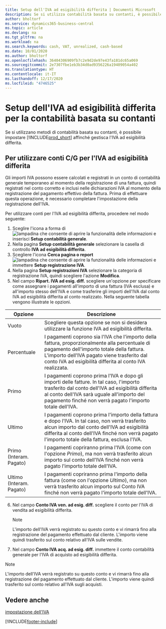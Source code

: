 ```yaml
---
title: Setup dell'IVA ad esigibilità differita | Documenti Microsoft
description: Se si utilizza contabilità basata su contanti, è possibile specificare come gestire l'IVA ad esigibilità differita per le vendite e acquisti.
author: bholtorf
ms.service: dynamics365-business-central
ms.topic: article
ms.devlang: na
ms.tgt_pltfrm: na
ms.workload: na
ms.search.keywords: cash, VAT, unrealized, cash-based
ms.date: 10/01/2020
ms.author: bholtorf
ms.openlocfilehash: 36404306909fb7c2e9d2de97e43fa181dc65a069
ms.sourcegitcommit: 2e7307fbe1eb3b34d0ad9356226a19409054a402
ms.translationtype: HT
ms.contentlocale: it-IT
ms.lasthandoff: 12/17/2020
ms.locfileid: "4746525"
---
```

# <a name="set-up-unrealized-vat-for-cash-based-accounting"></a>Setup dell'IVA ad esigibilità differita per la contabilità basata su contanti
Se si utilizzano metodi di contabilità basata su contanti, è possibile impostare [!INCLUDE[prod_short](includes/prod_short.md)] affinché gestisca l'IVA ad esigibilità differita.

## <a name="to-use-general-ledger-accounts-for-unrealized-vat"></a>Per utilizzare conti C/G per l'IVA ad esigibilità differita
Gli importi IVA possono essere calcolati e registrati in un conto di contabilità generale temporaneo al momento della registrazione di una fattura, quindi registrati nel conto corretto e inclusi nelle dichiarazioni IVA al momento della registrazione del pagamento effettivo della fattura. Prima di effettuare questa operazione, è necessario completare l'impostazione della registrazione dell'IVA.

Per utilizzare conti per l'IVA ad esigibilità differita, procedere nel modo seguente:
1. Sceglire l'icona a forma di ![lampadina che consente di aprire la funzionalità delle informazioni](media/ui-search/search_small.png "Informazioni sull'operazione che si desidera eseguire") e inserisci **Setup contabilità generale**.
2. Nella pagina **Setup contabilità generale** selezionare la casella di controllo **IVA ad esigibilità differita**.
3. Scegliere l'icona **Cerca pagina o report** ![lampadina che consente di aprire la funzionalità delle informazioni](media/ui-search/search_small.png "Informazioni sull'operazione che si desidera eseguire") e immettere **Setup registrazione IVA**.
4. Nella pagina **Setup registrazioni IVA** selezionare la categoria di registrazione IVA, quindi scegliere l'azione **Modifica**.
5. Nel campo **Ripart. IVA ad esig. diff.** scegliere un'opzione per specificare come assegnare i pagamenti all'importo di una fattura (IVA esclusa) e all'importo stesso dell'IVA e come trasferire gli importi dell'IVA dal conto IVA ad esigibilità differita al conto realizzato. Nella seguente tabella vengono illustrate le opzioni.

| Opzione | Descrizione |
| --- | --- |
| Vuoto | Scegliere questa opzione se non si desidera utilizzare la funzione IVA ad esigibilità differita. |
| Percentuale | I pagamenti coprono sia l'IVA che l'importo della fattura, proporzionalmente alla percentuale di pagamento dell'importo totale della fattura. L'importo dell'IVA pagato viene trasferito dal conto IVA ad esigibilità differita al conto IVA realizzata. |
| Primo | I pagamenti coprono prima l'IVA e dopo gli importi delle fatture. In tal caso, l'importo trasferito dal conto dell'IVA ad esigibilità differita al conto dell'IVA sarà uguale all'importo del pagamento finché non verrà pagato l'importo totale dell'IVA. |
| Ultimo | I pagamenti coprono prima l'importo della fattura e dopo l'IVA. In tal caso, non verrà trasferito alcun importo dal conto dell'IVA ad esigibilità differita al conto dell'IVA finché non verrà pagato l'importo totale della fattura, esclusa l'IVA. |
| Primo (Interam. Pagato) | I pagamenti copriranno prima l'IVA (come con l'opzione _Primo_), ma non verrà trasferito alcun importo sul conto dell'IVA finché non verrà pagato l'importo totale dell'IVA. |
| Ultimo (Interam. Pagato) | I pagamenti copriranno prima l'importo della fattura (come con l'opzione _Ultimo_), ma non verrà trasferito alcun importo sul Conto IVA finché non verrà pagato l'importo totale dell'IVA. |

6. Nel campo **Conto IVA ven. ad esig. diff.** scegliere il conto per l'IVA di vendita ad esigibilità differita.

    > [!NOTE]  
    > L'importo dell'IVA verrà registrato su questo conto e vi rimarrà fino alla registrazione del pagamento effettuato dal cliente. L'importo viene quindi trasferito sul conto relativo all'IVA sulle vendite.
7. Nel campo **Conto IVA acq. ad esig. diff.** immettere il conto contabilità generale per l'IVA di acquisto ad esigibilità differita.

> [!NOTE]  
> L'importo dell'IVA verrà registrato su questo conto e vi rimarrà fino alla registrazione del pagamento effettuato dal cliente. L'importo viene quindi trasferito sul conto relativo all'IVA sugli acquisti.

## <a name="see-also"></a>Vedere anche
[impostazione dell'IVA](finance-setup-vat.md)


[!INCLUDE[footer-include](includes/footer-banner.md)]